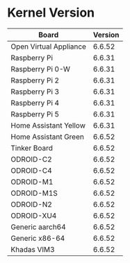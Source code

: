 
# Kernel Version

| Board | Version |
|-------|---------|
| Open Virtual Appliance | 6.6.52 |
| Raspberry Pi | 6.6.31 |
| Raspberry Pi 0-W | 6.6.31 |
| Raspberry Pi 2 | 6.6.31 |
| Raspberry Pi 3 | 6.6.31 |
| Raspberry Pi 4 | 6.6.31 |
| Raspberry Pi 5 | 6.6.31 |
| Home Assistant Yellow | 6.6.31 |
| Home Assistant Green | 6.6.52 |
| Tinker Board | 6.6.52 |
| ODROID-C2 | 6.6.52 |
| ODROID-C4 | 6.6.52 |
| ODROID-M1 | 6.6.52 |
| ODROID-M1S | 6.6.52 |
| ODROID-N2 | 6.6.52 |
| ODROID-XU4 | 6.6.52 |
| Generic aarch64 | 6.6.52 |
| Generic x86-64 | 6.6.52 |
| Khadas VIM3 | 6.6.52 |

